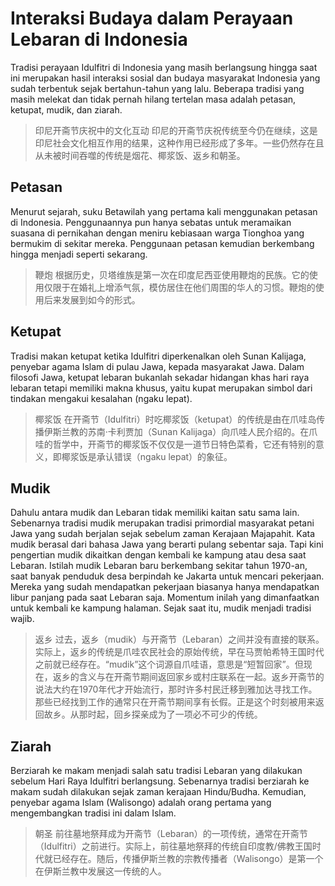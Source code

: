 # Interaksi Budaya dalam Perayaan Lebaran di Indonesia

Tradisi perayaan Idulfitri di Indonesia yang masih berlangsung hingga saat ini merupakan hasil interaksi sosial dan budaya masyarakat Indonesia yang sudah terbentuk sejak bertahun-tahun yang lalu. Beberapa tradisi yang masih melekat dan tidak pernah hilang tertelan masa adalah petasan, ketupat, mudik, dan ziarah.

> 印尼开斋节庆祝中的文化互动
> 印尼的开斋节庆祝传统至今仍在继续，这是印尼社会文化相互作用的结果，这种作用已经形成了多年。一些仍然存在且从未被时间吞噬的传统是烟花、椰浆饭、返乡和朝圣。

## Petasan

Menurut sejarah, suku Betawilah yang pertama kali menggunakan petasan di Indonesia. Penggunaannya pun hanya sebatas untuk meramaikan suasana di pernikahan dengan meniru kebiasaan warga Tionghoa yang bermukim di sekitar mereka. Penggunaan petasan kemudian berkembang hingga menjadi seperti sekarang.

> 鞭炮
> 根据历史，贝塔维族是第一次在印度尼西亚使用鞭炮的民族。它的使用仅限于在婚礼上增添气氛，模仿居住在他们周围的华人的习惯。鞭炮的使用后来发展到如今的形式。

## Ketupat

Tradisi makan ketupat ketika Idulfitri diperkenalkan oleh Sunan Kalijaga, penyebar agama Islam di pulau Jawa, kepada masyarakat Jawa. Dalam filosofi Jawa, ketupat lebaran bukanlah sekadar hidangan khas hari raya lebaran tetapi memiliki makna khusus, yaitu kupat merupakan simbol dari tindakan mengakui kesalahan (ngaku lepat).

> 椰浆饭
> 在开斋节（Idulfitri）时吃椰浆饭（ketupat）的传统是由在爪哇岛传播伊斯兰教的苏南·卡利贾加（Sunan Kalijaga）向爪哇人民介绍的。在爪哇的哲学中，开斋节的椰浆饭不仅仅是一道节日特色菜肴，它还有特别的意义，即椰浆饭是承认错误（ngaku lepat）的象征。

## Mudik

Dahulu antara mudik dan Lebaran tidak memiliki kaitan satu sama lain. Sebenarnya tradisi mudik merupakan tradisi primordial masyarakat petani Jawa yang sudah berjalan sejak sebelum zaman Kerajaan Majapahit. Kata mudik berasal dari bahasa Jawa yang berarti pulang sebentar saja. Tapi kini pengertian mudik dikaitkan dengan kembali ke kampung atau desa saat Lebaran. Istilah mudik Lebaran baru berkembang sekitar tahun 1970-an, saat banyak penduduk desa berpindah ke Jakarta untuk mencari pekerjaan. Mereka yang sudah mendapatkan pekerjaan biasanya hanya mendapatkan libur panjang pada saat Lebaran saja. Momentum inilah yang dimanfaatkan untuk kembali ke kampung halaman. Sejak saat itu, mudik menjadi tradisi wajib.

> 返乡
> 过去，返乡（mudik）与开斋节（Lebaran）之间并没有直接的联系。实际上，返乡的传统是爪哇农民社会的原始传统，早在马贾帕希特王国时代之前就已经存在。“mudik”这个词源自爪哇语，意思是“短暂回家”。但现在，返乡的含义与在开斋节期间返回家乡或村庄联系在一起。返乡开斋节的说法大约在1970年代才开始流行，那时许多村民迁移到雅加达寻找工作。那些已经找到工作的通常只在开斋节期间享有长假。正是这个时刻被用来返回故乡。从那时起，回乡探亲成为了一项必不可少的传统。

## Ziarah

Berziarah ke makam menjadi salah satu tradisi Lebaran yang dilakukan sebelum Hari Raya Idulfitri berlangsung. Sebenarnya tradisi berziarah ke makam sudah dilakukan sejak zaman kerajaan Hindu/Budha. Kemudian, penyebar agama Islam (Walisongo) adalah orang pertama yang mengembangkan tradisi ini dalam Islam.

> 朝圣
> 前往墓地祭拜成为开斋节（Lebaran）的一项传统，通常在开斋节（Idulfitri）之前进行。实际上，前往墓地祭拜的传统自印度教/佛教王国时代就已经存在。随后，传播伊斯兰教的宗教传播者（Walisongo）是第一个在伊斯兰教中发展这一传统的人。
